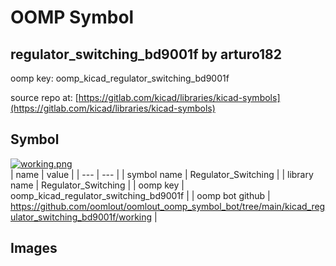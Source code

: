 # OOMP Symbol  
## regulator_switching_bd9001f  by arturo182  
  
oomp key: oomp_kicad_regulator_switching_bd9001f  
  
source repo at: [https://gitlab.com/kicad/libraries/kicad-symbols](https://gitlab.com/kicad/libraries/kicad-symbols)  
## Symbol  
  
[![working.png](working_600.png)](working.png)  
| name | value | 
| --- | --- | 
| symbol name | Regulator_Switching | 
| library name | Regulator_Switching | 
| oomp key | oomp_kicad_regulator_switching_bd9001f | 
| oomp bot github | https://github.com/oomlout/oomlout_oomp_symbol_bot/tree/main/kicad_regulator_switching_bd9001f/working | 
## Images  
